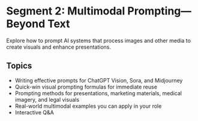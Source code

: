 # Segment 2: Multimodal Prompting—Beyond Text

Explore how to prompt AI systems that process images and other media to create visuals and enhance presentations.

## Topics
- Writing effective prompts for ChatGPT Vision, Sora, and Midjourney
- Quick-win visual prompting formulas for immediate reuse
- Prompting methods for presentations, marketing materials, medical imagery, and legal visuals
- Real-world multimodal examples you can apply in your role
- Interactive Q&A
